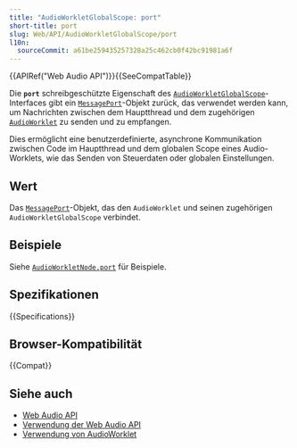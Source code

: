 ```yaml
---
title: "AudioWorkletGlobalScope: port"
short-title: port
slug: Web/API/AudioWorkletGlobalScope/port
l10n:
  sourceCommit: a61be259435257328a25c462cb0f42bc91981a6f
---
```


{{APIRef("Web Audio API")}}{{SeeCompatTable}}

Die **`port`** schreibgeschützte Eigenschaft des [`AudioWorkletGlobalScope`](/de/docs/Web/API/AudioWorkletGlobalScope)-Interfaces gibt ein [`MessagePort`](/de/docs/Web/API/MessagePort)-Objekt zurück, das verwendet werden kann, um Nachrichten zwischen dem Hauptthread und dem zugehörigen [`AudioWorklet`](/de/docs/Web/API/AudioWorklet) zu senden und zu empfangen.

Dies ermöglicht eine benutzerdefinierte, asynchrone Kommunikation zwischen Code im Hauptthread und dem globalen Scope eines Audio-Worklets, wie das Senden von Steuerdaten oder globalen Einstellungen.

## Wert

Das [`MessagePort`](/de/docs/Web/API/MessagePort)-Objekt, das den `AudioWorklet` und seinen zugehörigen `AudioWorkletGlobalScope` verbindet.

## Beispiele

Siehe [`AudioWorkletNode.port`](/de/docs/Web/API/AudioWorkletNode/port#examples) für Beispiele.

## Spezifikationen

{{Specifications}}

## Browser-Kompatibilität

{{Compat}}

## Siehe auch

- [Web Audio API](/de/docs/Web/API/Web_Audio_API)
- [Verwendung der Web Audio API](/de/docs/Web/API/Web_Audio_API/Using_Web_Audio_API)
- [Verwendung von AudioWorklet](/de/docs/Web/API/Web_Audio_API/Using_AudioWorklet)
